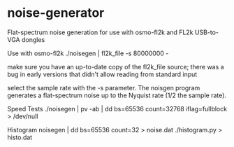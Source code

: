 # noise-generator
Flat-spectrum noise generation for use with osmo-fl2k and FL2k USB-to-VGA dongles

Use with osmo-fl2k
./noisegen | fl2k_file -s 80000000 -

make sure you have an up-to-date copy of the fl2k_file source; there was a bug in early versions that didn't allow reading from standard input

select the sample rate with the -s parameter.  The noisgen program generates a flat-spectrum noise up to the Nyquist rate (1/2 the sample rate).

Speed Tests
./noisegen | pv -ab | dd bs=65536 count=32768 iflag=fullblock > /dev/null

Histogram
noisegen | dd bs=65536 count=32 > noise.dat
./histogram.py > histo.dat
